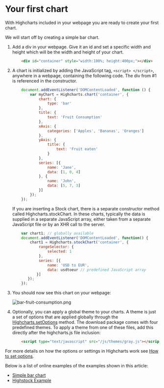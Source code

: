 Your first chart
===

With Highcharts included in your webpage you are ready to create your first chart.

We will start off by creating a simple bar chart.

1.  Add a div in your webpage. Give it an id and set a specific width and height which will be the width and height of your chart. 

    ```html
        <div id="container" style="width:100%; height:400px;"></div>
    ```
    
2.  A chart is initialized by adding the JavaScript tag, `<script> </script>`, anywhere in a webpage, containing the following code. The div from #1 is referenced in the constructor. 

    ```js
        document.addEventListener('DOMContentLoaded', function () {
            var myChart = Highcharts.chart('container', {
                chart: {
                    type: 'bar'
                },
                title: {
                    text: 'Fruit Consumption'
                },
                xAxis: {
                    categories: ['Apples', 'Bananas', 'Oranges']
                },
                yAxis: {
                    title: {
                        text: 'Fruit eaten'
                    }
                },
                series: [{
                    name: 'Jane',
                    data: [1, 0, 4]
                }, {
                    name: 'John',
                    data: [5, 7, 3]
                }]
            });
        });
    ```
    
    If you are inserting a Stock chart, there is a separate constructor method called Highcharts.stockChart. In these charts, typically the data is supplied in a separate JavaScript array, either taken from a separate JavaScript file or by an XHR call to the server.
    
    ```js
        var chart1; // globally available
        document.addEventListener('DOMContentLoaded', function() {
            chart1 = Highcharts.stockChart('container', {
                rangeSelector: {
                    selected: 1
                },
                series: [{
                    name: 'USD to EUR',
                    data: usdtoeur // predefined JavaScript array
               }]
           });  
        });
    ```
3.  You should now see this chart on your webpage:
    
    ![bar-fruit-consumption.png](https://assets.highcharts.com/images/bar-fruit-consumption.png)
    
4.  Optionally, you can apply a global theme to your charts. A theme is just a set of options that are applied globally through the [Highcharts.setOptions](https://api.highcharts.com/highcharts#Highcharts.setOptions()) method. The download package comes with four predefined themes. To apply a theme from one of these files, add this directly after the highcharts.js file inclusion:

    ```html
        <script type="text/javascript" src="/js/themes/gray.js"></script>
    ```

For more details on how the options or settings in Highcharts work see [How to set options](docs/getting-started/how-to-set-options).

Below is a list of online examples of the examples shown in this article:

*   [Simple bar chart](https://jsfiddle.net/highcharts/kh5jY/)
*   [Highstock Example](https://jsfiddle.net/gh/get/jquery/1.7.2/highslide-software/highcharts.com/tree/master/samples/stock/demo/basic-line/)
